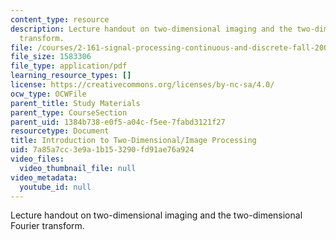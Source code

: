 ```yaml
---
content_type: resource
description: Lecture handout on two-dimensional imaging and the two-dimensional Fourier
  transform.
file: /courses/2-161-signal-processing-continuous-and-discrete-fall-2008/7a85a7cc3e9a1b153290fd91ae76a924_freqdom.pdf
file_size: 1583306
file_type: application/pdf
learning_resource_types: []
license: https://creativecommons.org/licenses/by-nc-sa/4.0/
ocw_type: OCWFile
parent_title: Study Materials
parent_type: CourseSection
parent_uid: 1384b738-e0f5-a04c-f5ee-7fabd3121f27
resourcetype: Document
title: Introduction to Two-Dimensional/Image Processing
uid: 7a85a7cc-3e9a-1b15-3290-fd91ae76a924
video_files:
  video_thumbnail_file: null
video_metadata:
  youtube_id: null
---
```

Lecture handout on two-dimensional imaging and the two-dimensional Fourier transform.